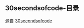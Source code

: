 <ClientOnly>
  <goal/>
</ClientOnly>


## 30secondsofcode-目录
源自 [30secondsofcode](https://www.30secondsofcode.org)